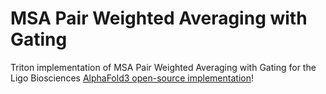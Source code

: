 # MSA Pair Weighted Averaging with Gating
Triton implementation of MSA Pair Weighted Averaging with Gating for the Ligo Biosciences [AlphaFold3 open-source implementation](https://github.com/Ligo-Biosciences/AlphaFold3)!
